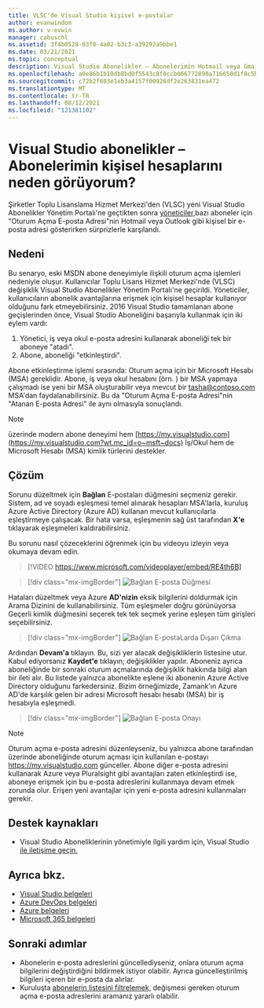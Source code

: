 ```yaml
---
title: VLSC'de Visual Studio kişisel e-postalar
author: evanwindom
ms.author: v-evwin
manager: cabuschl
ms.assetid: 3f4b0528-03f0-4a02-b3c3-a39292a9bbe1
ms.date: 03/21/2021
ms.topic: conceptual
description: Visual Studio Abonelikler – Abonelerimin Hotmail veya Gmail Adreslerini Neden Görüyorum?
ms.openlocfilehash: a0e86b1b10db8bd0f5543c8f0ccb066772890a716650d1f8c5b5dace71375e32
ms.sourcegitcommit: c72b2f603e1eb3a4157f00926df2e263831ea472
ms.translationtype: MT
ms.contentlocale: tr-TR
ms.lasthandoff: 08/12/2021
ms.locfileid: "121381102"
---
```

# <a name="visual-studio-subscriptions--why-do-i-see-personal-accounts-for-my-subscribers"></a>Visual Studio abonelikler – Abonelerimin kişisel hesaplarını neden görüyorum?
Şirketler Toplu Lisanslama Hizmet Merkezi'den (VLSC) yeni Visual Studio Abonelikler Yönetim Portalı'ne geçtikten sonra [yöneticiler,](https://manage.visualstudio.com)bazı aboneler için "Oturum Açma E-posta Adresi"nin Hotmail veya Outlook gibi kişisel bir e-posta adresi gösterirken sürprizlerle karşılandı.  

## <a name="cause"></a>Nedeni
Bu senaryo, eski MSDN abone deneyimiyle ilişkili oturum açma işlemleri nedeniyle oluşur. Kullanıcılar Toplu Lisans Hizmet Merkezi'nde (VLSC) değişiklik Visual Studio Abonelikler Yönetim Portalı'ne geçirildi. Yöneticiler, kullanıcıların abonelik avantajlarına erişmek için kişisel hesaplar kullanıyor olduğunu fark etmeyebilirsiniz. 2016 Visual Studio tamamlanan abone geçişlerinden önce, Visual Studio Aboneliğini başarıyla kullanmak için iki eylem vardı:
1. Yönetici, iş veya okul e-posta adresini kullanarak aboneliği tek bir aboneye "atadı".
2. Abone, aboneliği "etkinleştirdi".

Abone etkinleştirme işlemi sırasında: Oturum açma için bir Microsoft Hesabı (MSA) gereklidir. Abone, iş veya okul hesabını (örn. ) bir MSA yapmaya çalışmadı ise yeni bir MSA oluşturabilir veya mevcut bir tasha@contoso.com MSA'dan faydalanabilirsiniz. Bu da "Oturum Açma E-posta Adresi"nin "Atanan E-posta Adresi" ile aynı olmasıyla sonuçlandı.

> [!NOTE]
> üzerinde modern abone deneyimi hem [https://my.visualstudio.com](https://my.visualstudio.com?wt.mc_id=o~msft~docs) İş/Okul hem de Microsoft Hesabı (MSA) kimlik türlerini destekler.

## <a name="solution"></a>Çözüm
Sorunu düzeltmek için **Bağlan** E-postaları düğmesini seçmeniz gerekir. Sistem, ad ve soyadı eşleşmesi temel alınarak hesapları MSA'larla, kuruluş Azure Active Directory (Azure AD) kullanan mevcut kullanıcılarla eşleştirmeye çalışacak. Bir hata varsa, eşleşmenin sağ üst tarafından **X'e** tıklayarak eşleşmeleri kaldırabilirsiniz.  

Bu sorunu nasıl çözeceklerini öğrenmek için bu videoyu izleyin veya okumaya devam edin. 

> [!VIDEO https://www.microsoft.com/videoplayer/embed/RE4th6B]

> [!div class="mx-imgBorder"]
> ![Bağlan E-posta Düğmesi](_img/connect-emails/connect-emails-button.png "Kullanıcı Bağlan Microsoft hesaplarıyla kullanıcılarınızı kendi e-posta hesabınızla eşleşmesi için E-postalara Azure Active Directory")

Hataları düzeltmek veya Azure **AD'nizin** eksik bilgilerini doldurmak için Arama Dizinini de kullanabilirsiniz. Tüm eşleşmeler doğru görünüyorsa Geçerli kimlik  düğmesini seçerek tek tek seçmek yerine eşleşen tüm girişleri seçebilirsiniz.  

> [!div class="mx-imgBorder"]
> ![Bağlan E-postaLarda Dışarı Çıkma](_img/connect-emails/connect-emails-flyout.png "Azure AD kimlikleriyle hangi aboneleri eşleşmek istediğinizi seçin ve Devam'a tıklayın.")

Ardından **Devam'a** tıklayın. Bu, sizi yer alacak değişikliklerin listesine utur. Kabul ediyorsanız **Kaydet'e** tıklayın; değişiklikler yapılır. Aboneniz ayrıca aboneliğinde bir sonraki oturum açmalarında değişiklik hakkında bilgi alan bir ileti alır.  Bu listede yalnızca abonelikte eşlene iki abonenin Azure Active Directory olduğunu farkedersiniz.  Bizim örneğimizde, Zamank'ın Azure AD'de karşılık gelen bir adresi Microsoft hesabı hesabı (MSA) bir iş hesabıyla eşleşmedi. 

> [!div class="mx-imgBorder"]
> ![Bağlan E-posta Onayı](_img/connect-emails/connect-emails-confirm.png "Önerilen değişiklikleri uygulamak için Devam'a ve ardından Kaydet'e tıklayın.") 

> [!NOTE]
> Oturum açma e-posta adresini düzenleyseniz, bu yalnızca abone tarafından üzerinde aboneliğinde oturum açması için kullanılan e-postayı https://my.visualstudio.com günceller. Abone diğer e-posta adresini kullanarak Azure veya Pluralsight gibi avantajları zaten etkinleştirdi ise, aboneye erişmek için bu e-posta adreslerini kullanmaya devam etmek zorunda olur. Erişen yeni avantajlar için yeni e-posta adresini kullanmaları gerekir. 

## <a name="support-resources"></a>Destek kaynakları
- Visual Studio Aboneliklerinin yönetimiyle ilgili yardım için, Visual Studio [ile iletişime geçin.](https://aka.ms/vsadminhelp)

## <a name="see-also"></a>Ayrıca bkz.
- [Visual Studio belgeleri](/visualstudio/)
- [Azure DevOps belgeleri](/azure/devops/)
- [Azure belgeleri](/azure/)
- [Microsoft 365 belgeleri](/microsoft-365/)

##  <a name="next-steps"></a>Sonraki adımlar
- Abonelerin e-posta adreslerini güncellediyseniz, onlara oturum açma bilgilerini değiştirdiğini bildirmek istiyor olabilir.  Ayrıca güncelleştirilmiş bilgileri içeren bir e-posta da alırlar.
- Kuruluşta [abonelerin listesini filtrelemek,](search-license.md) değişmesi gereken oturum açma e-posta adreslerini aramanız yararlı olabilir.